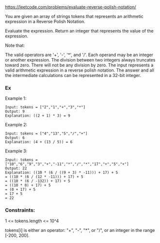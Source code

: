 https://leetcode.com/problems/evaluate-reverse-polish-notation/

You are given an array of strings tokens that represents an arithmetic expression in a Reverse Polish Notation.

Evaluate the expression. Return an integer that represents the value of the expression.

Note that:

The valid operators are '+', '-', '*', and '/'.
Each operand may be an integer or another expression.
The division between two integers always truncates toward zero.
There will not be any division by zero.
The input represents a valid arithmetic expression in a reverse polish notation.
The answer and all the intermediate calculations can be represented in a 32-bit integer.

### Ex

Example 1:

```
Input: tokens = ["2","1","+","3","*"]
Output: 9
Explanation: ((2 + 1) * 3) = 9
```

Example 2:

```
Input: tokens = ["4","13","5","/","+"]
Output: 6
Explanation: (4 + (13 / 5)) = 6
```

Example 3:

```
Input: tokens = ["10","6","9","3","+","-11","*","/","*","17","+","5","+"]
Output: 22
Explanation: ((10 * (6 / ((9 + 3) * -11))) + 17) + 5
= ((10 * (6 / (12 * -11))) + 17) + 5
= ((10 * (6 / -132)) + 17) + 5
= ((10 * 0) + 17) + 5
= (0 + 17) + 5
= 17 + 5
= 22
```

### Constraints:

1 <= tokens.length <= 10^4

tokens[i] is either an operator: "+", "-", "*", or "/", or an integer in the range [-200, 200].
